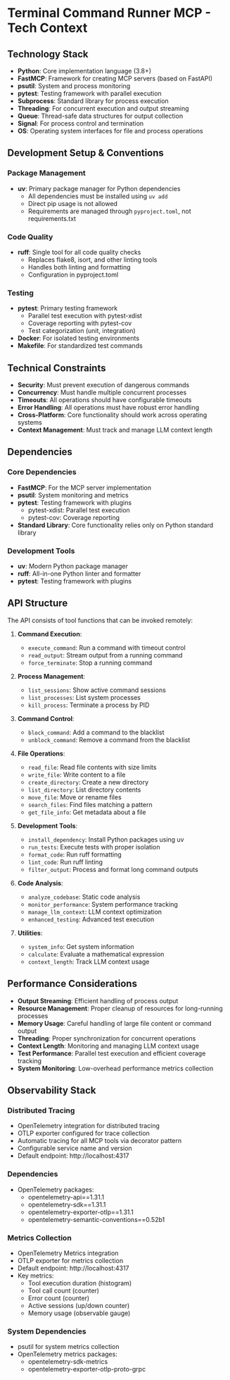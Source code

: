 # Terminal Command Runner MCP - Tech Context

## Technology Stack

- **Python**: Core implementation language (3.8+)
- **FastMCP**: Framework for creating MCP servers (based on FastAPI)
- **psutil**: System and process monitoring
- **pytest**: Testing framework with parallel execution
- **Subprocess**: Standard library for process execution
- **Threading**: For concurrent execution and output streaming
- **Queue**: Thread-safe data structures for output collection
- **Signal**: For process control and termination
- **OS**: Operating system interfaces for file and process operations

## Development Setup & Conventions

### Package Management
- **uv**: Primary package manager for Python dependencies
  - All dependencies must be installed using `uv add`
  - Direct pip usage is not allowed
  - Requirements are managed through `pyproject.toml`, not requirements.txt

### Code Quality
- **ruff**: Single tool for all code quality checks
  - Replaces flake8, isort, and other linting tools
  - Handles both linting and formatting
  - Configuration in pyproject.toml

### Testing
- **pytest**: Primary testing framework
  - Parallel test execution with pytest-xdist
  - Coverage reporting with pytest-cov
  - Test categorization (unit, integration)
- **Docker**: For isolated testing environments
- **Makefile**: For standardized test commands

## Technical Constraints

- **Security**: Must prevent execution of dangerous commands
- **Concurrency**: Must handle multiple concurrent processes
- **Timeouts**: All operations should have configurable timeouts
- **Error Handling**: All operations must have robust error handling
- **Cross-Platform**: Core functionality should work across operating systems
- **Context Management**: Must track and manage LLM context length

## Dependencies

### Core Dependencies
- **FastMCP**: For the MCP server implementation
- **psutil**: System monitoring and metrics
- **pytest**: Testing framework with plugins
  - pytest-xdist: Parallel test execution
  - pytest-cov: Coverage reporting
- **Standard Library**: Core functionality relies only on Python standard library

### Development Tools
- **uv**: Modern Python package manager
- **ruff**: All-in-one Python linter and formatter
- **pytest**: Testing framework with plugins

## API Structure

The API consists of tool functions that can be invoked remotely:

1. **Command Execution**:
   - `execute_command`: Run a command with timeout control
   - `read_output`: Stream output from a running command
   - `force_terminate`: Stop a running command

2. **Process Management**:
   - `list_sessions`: Show active command sessions
   - `list_processes`: List system processes
   - `kill_process`: Terminate a process by PID

3. **Command Control**:
   - `block_command`: Add a command to the blacklist
   - `unblock_command`: Remove a command from the blacklist

4. **File Operations**:
   - `read_file`: Read file contents with size limits
   - `write_file`: Write content to a file
   - `create_directory`: Create a new directory
   - `list_directory`: List directory contents
   - `move_file`: Move or rename files
   - `search_files`: Find files matching a pattern
   - `get_file_info`: Get metadata about a file

5. **Development Tools**:
   - `install_dependency`: Install Python packages using uv
   - `run_tests`: Execute tests with proper isolation
   - `format_code`: Run ruff formatting
   - `lint_code`: Run ruff linting
   - `filter_output`: Process and format long command outputs

6. **Code Analysis**:
   - `analyze_codebase`: Static code analysis
   - `monitor_performance`: System performance tracking
   - `manage_llm_context`: LLM context optimization
   - `enhanced_testing`: Advanced test execution

7. **Utilities**:
   - `system_info`: Get system information
   - `calculate`: Evaluate a mathematical expression
   - `context_length`: Track LLM context usage

## Performance Considerations

- **Output Streaming**: Efficient handling of process output
- **Resource Management**: Proper cleanup of resources for long-running processes
- **Memory Usage**: Careful handling of large file content or command output
- **Threading**: Proper synchronization for concurrent operations
- **Context Length**: Monitoring and managing LLM context usage
- **Test Performance**: Parallel test execution and efficient coverage tracking
- **System Monitoring**: Low-overhead performance metrics collection

## Observability Stack

### Distributed Tracing
- OpenTelemetry integration for distributed tracing
- OTLP exporter configured for trace collection
- Automatic tracing for all MCP tools via decorator pattern
- Configurable service name and version
- Default endpoint: http://localhost:4317

### Dependencies
- OpenTelemetry packages:
  - opentelemetry-api==1.31.1
  - opentelemetry-sdk==1.31.1
  - opentelemetry-exporter-otlp==1.31.1
  - opentelemetry-semantic-conventions==0.52b1

### Metrics Collection
- OpenTelemetry Metrics integration
- OTLP exporter for metrics collection
- Default endpoint: http://localhost:4317
- Key metrics:
  - Tool execution duration (histogram)
  - Tool call count (counter)
  - Error count (counter)
  - Active sessions (up/down counter)
  - Memory usage (observable gauge)

### System Dependencies
- psutil for system metrics collection
- OpenTelemetry metrics packages:
  - opentelemetry-sdk-metrics
  - opentelemetry-exporter-otlp-proto-grpc 